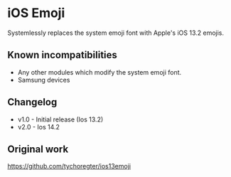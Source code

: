 # iOS Emoji
Systemlessly replaces the system emoji font with Apple's iOS 13.2 emojis.

## Known incompatibilities
* Any other modules which modify the system emoji font.
* Samsung devices

## Changelog
* v1.0 - Initial release (Ios 13.2)
* v2.0 - Ios 14.2

## Original work 
https://github.com/tychoregter/ios13emoji